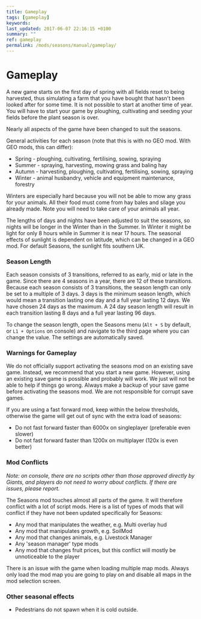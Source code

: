 ```yaml
---
title: Gameplay
tags: [gameplay]
keywords:
last_updated: 2017-06-07 22:16:15 +0100
summary: ""
ref: gameplay
permalink: /mods/seasons/manual/gameplay/
---
```


# Gameplay

A new game starts on the first day of spring with all fields reset to being harvested, thus simulating a  farm that you have bought that hasn't been looked after for some time. It is not possible to start at another time of year. You will have to start your game by ploughing, cultivating and seeding your fields before the plant season is over.

Nearly all aspects of the game have been changed to suit the seasons.

General activities for each season (note that this is with no GEO mod. With GEO mods, this can differ):
* Spring - ploughing, cultivating, fertilising, sowing, spraying
* Summer - spraying, harvesting, mowing grass and baling hay
* Autumn - harvesting, ploughing, cultivating, fertilising, sowing, spraying
* Winter - animal husbandry, vehicle and equipment maintenance, forestry

Winters are especially hard because you will not be able to mow any grass for your animals. All their food must come from hay bales and silage you already made. Note you will need to take care of your animals all year.

The lengths of days and nights have been adjusted to suit the seasons, so nights will be longer in the Winter than in the Summer. In Winter it might be light for only 8 hours while in Summer it is near 17 hours. The seasonal effects of sunlight is dependent on latitude, which can be changed in a GEO mod. For default Seasons, the sunlight fits southern UK.

### Season Length

Each season consists of 3 transitions, referred to as early, mid or late in the game. Since there are 4 seasons in a year, there are 12 of these transitions. Because each season consists of 3 transitions, the season length can only be set to a multiple of 3 days. 3 days is the minimum season length, which would mean a transition lasting one day and a full year lasting 12 days. We have chosen 24 days as the maximum. A 24 day season length will result in each transition lasting 8 days and a full year lasting 96 days.

To change the season length, open the Seasons menu (`Alt + S` by default, or `L1 + Options` on console) and navigate to the third page where you can change the value. The settings are automatically saved.

### Warnings for Gameplay

We do not officially support activating the seasons mod on an existing save game. Instead, we recommend that you start a new game. However, using an existing save game is possible and probably will work. We just will not be able to help if things go wrong. Always make a backup of your save game before activating the seasons mod. We are not responsible for corrupt save games.

If you are using a fast forward mod, keep within the below thresholds, otherwise the game will get out of sync with the extra load of seasons:
- Do not fast forward faster than 6000x on singleplayer (preferable even slower)
- Do not fast forward faster than 1200x on multiplayer (120x is even better)

### Mod Conflicts

*Note: on console, there are no scripts other than those approved directly by Giants, and players do not need to worry about conflicts. If there are issues, please report.*

The Seasons mod touches almost all parts of the game. It will therefore conflict with a lot of script mods. Here is a list of types of mods that will conflict if they have not been updated specifically for Seasons:
- Any mod that manipulates the weather, e.g. Multi overlay hud
- Any mod that manipulates growth, e.g. SoilMod
- Any mod that changes animals, e.g. Livestock Manager
- Any 'season manager' type mods
- Any mod that changes fruit prices, but this conflict will mostly be unnoticeable to the player

There is an issue with the game when loading multiple map mods. Always only load the mod map you are going to play on and disable all maps in the mod selection screen.

### Other seasonal effects
- Pedestrians do not spawn when it is cold outside.
